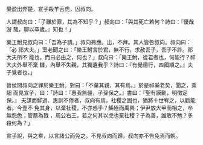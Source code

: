 欒盈出奔楚，宣子殺羊舌虎，囚叔向。

人謂叔向曰：「子離於罪，其為不知乎？」叔向曰：「與其死亡若何？詩曰：『優哉游
哉，聊以卒歲。』知也！」

樂王鮒見叔向曰：「吾為子請。」叔向弗應。出，不拜。其人皆咎叔向。叔向曰：「必
祁大夫。」室老聞之曰：「樂王鮒言於君，無不行，求赦吾子，吾子不許。祁大夫所不
能也，而曰必由之，何也？」叔向曰：「樂王鮒，從君者也，何能行？祁大夫外舉不棄
讎，內舉不失親，其獨遺我乎？詩曰：『有覺德行，四國順之。』夫子覺者也。」

晉侯問叔向之罪於樂王鮒。對曰：「不棄其親，其有焉。」於是祁奚老矣，聞之，乘馹
而見宣子，曰：「詩曰：『惠我無疆，子孫保之。』書曰：『聖有謨勳，明徵定保。』
夫謀而鮮過、惠訓不倦者，叔向有焉，社稷之固也，猶將十世宥之，以勸能者。今壹不
免其身，以棄社稷，不亦惑乎？鯀殛而禹興；伊尹放大甲而相之，卒無怨色；管蔡為戮
，周公右王，若之何其以虎也棄社稷？子為善，誰敢不勉？多殺何為？」

宣子說，與之乘，以言諸公而免之。不見叔向而歸，叔向亦不告免焉而朝。

